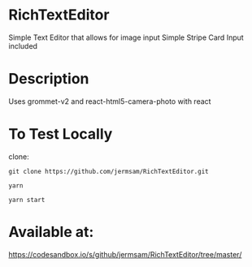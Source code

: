 # RichTextEditor
Simple Text Editor that allows for image input
Simple Stripe Card Input included

# Description

Uses grommet-v2 and react-html5-camera-photo with react

# To Test Locally

clone: 
```
git clone https://github.com/jermsam/RichTextEditor.git

yarn

yarn start

```

# Available at:

https://codesandbox.io/s/github/jermsam/RichTextEditor/tree/master/
